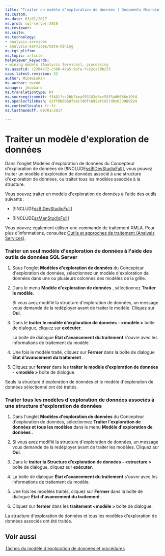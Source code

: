 ```yaml
---
title: "Traiter un modèle d’exploration de données | Documents Microsoft"
ms.custom: 
ms.date: 03/01/2017
ms.prod: sql-server-2016
ms.reviewer: 
ms.suite: 
ms.technology:
- analysis-services
- analysis-services/data-mining
ms.tgt_pltfrm: 
ms.topic: article
helpviewer_keywords:
- mining models [Analysis Services], processing
ms.assetid: c2204472-c500-47a5-9afa-7ce2ca78b233
caps.latest.revision: 32
author: Minewiskan
ms.author: owend
manager: jhubbard
ms.translationtype: MT
ms.sourcegitcommit: f3481fcc2bb74eaf93182e6cc58f5a06666e10f4
ms.openlocfilehash: d2ff8b606dfa9c7d6f4692afcd57d0c633989924
ms.contentlocale: fr-fr
ms.lasthandoff: 09/01/2017

---
```

# <a name="process-a-mining-model"></a>Traiter un modèle d'exploration de données
  Dans l'onglet Modèles d'exploration de données du Concepteur d'exploration de données de [!INCLUDE[ssBIDevStudioFull](../../includes/ssbidevstudiofull-md.md)], vous pouvez traiter un modèle d'exploration de données associé à une structure d'exploration de données, ou traiter tous les modèles associés à la structure.  
  
 Vous pouvez traiter un modèle d'exploration de données à l'aide des outils suivants :  
  
-   [!INCLUDE[ssBIDevStudioFull](../../includes/ssbidevstudiofull-md.md)]  
  
-   [!INCLUDE[ssManStudioFull](../../includes/ssmanstudiofull-md.md)]  
  
 Vous pouvez également utiliser une commande de traitement XMLA. Pour plus d’informations, consultez [Outils et approches de traitement &#40;Analysis Services&#41;](../../analysis-services/multidimensional-models/tools-and-approaches-for-processing-analysis-services.md).  
  
### <a name="process-a-single-mining-model-using-sql-server-data-tools"></a>Traiter un seul modèle d'exploration de données à l'aide des outils de données SQL Server  
  
1.  Sous l'onglet **Modèles d'exploration de données** du Concepteur d'exploration de données, sélectionnez un modèle d'exploration de données dans une ou plusieurs colonnes des modèles de la grille.  
  
2.  Dans le menu **Modèle d'exploration de données** , sélectionnez **Traiter le modèle**.  
  
     Si vous avez modifié la structure d'exploration de données, un message vous demande de la redéployer avant de traiter le modèle. Cliquez sur **Oui**.  
  
3.  Dans le **traiter le modèle d’exploration de données - \<modèle >** boîte de dialogue, cliquez sur **exécuter**.  
  
     La boîte de dialogue **État d'avancement du traitement** s'ouvre avec les informations de traitement du modèle.  
  
4.  Une fois le modèle traité, cliquez sur **Fermer** dans la boîte de dialogue **État d'avancement du traitement** .  
  
5.  Cliquez sur **fermer** dans les **traiter le modèle d’exploration de données - \<modèle >** boîte de dialogue.  
  
 Seuls la structure d'exploration de données et le modèle d'exploration de données sélectionné ont été traités.  
  
### <a name="process-all-mining-models-that-are-associated-with-a-mining-structure"></a>Traiter tous les modèles d'exploration de données associés à une structure d'exploration de données  
  
1.  Dans l'onglet **Modèles d'exploration de données** du Concepteur d'exploration de données, sélectionnez **Traiter l'exploration de données et tous les modèles** dans le menu **Modèle d'exploration de données** .  
  
2.  Si vous avez modifié la structure d'exploration de données, un message vous demande de la redéployer avant de traiter les modèles. Cliquez sur **Oui**.  
  
3.  Dans le **traiter la Structure d’exploration de données - \<structure >** boîte de dialogue, cliquez sur **exécuter**.  
  
4.  La boîte de dialogue **État d'avancement du traitement** s'ouvre avec les informations de traitement du modèle.  
  
5.  Une fois les modèles traités, cliquez sur **Fermer** dans la boîte de dialogue **État d'avancement du traitement** .  
  
6.  Cliquez sur **fermer** dans les **traitement \<modèle >** boîte de dialogue.  
  
 La structure d'exploration de données et tous les modèles d'exploration de données associés ont été traités.  
  
## <a name="see-also"></a>Voir aussi  
 [Tâches du modèle d'exploration de données et procédures](../../analysis-services/data-mining/mining-model-tasks-and-how-tos.md)  
  
  
